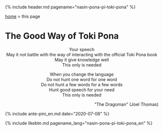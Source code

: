 {% include header.md pagename="nasin-pona-pi-toki-pona" %}

<a name="lawalipu"></a>
[home](https://joelthomastr.github.io/tokipona/README_si)&nbsp;> this page

# The Good Way of Toki Pona

<p align="center">Your speech<br>
May it not battle with the way of interacting with the official Toki Pona book<br>
May it give knowledge well<br>
This only is needed</p>

<p align="center">When you change the language<br>
Do not hunt one word for one word<br>
Do not hunt a few words for a few words<br>
Hunt good speech for your need<br>
This only is needed</p>

<p align="right">"The Dragoman" (Joel Thomas)</p>

{% include ante-pini_en.md date="2020-07-08" %}

{% include likebtn.md pagename_lang="nasin-pona-pi-toki-pona_en" %}
